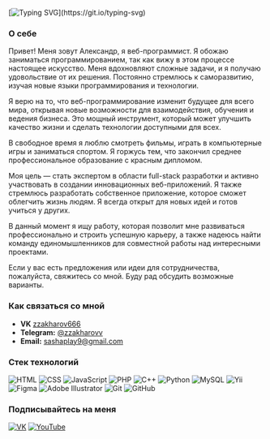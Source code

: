 [![Typing SVG](https://readme-typing-svg.herokuapp.com?font=Montserrat+Alternates&weight=600&size=32&duration=3000&pause=2000&color=36BCF7FF&center=true&vCenter=true&width=1200&height=50&lines=%D0%9F%D1%80%D0%B8%D0%B2%D0%B5%D1%82!+%D0%AF+%D0%90%D0%BB%D0%B5%D0%BA%D1%81%D0%B0%D0%BD%D0%B4%D1%80%2C+%D0%B2%D0%B5%D0%B1-%D1%80%D0%B0%D0%B7%D1%80%D0%B0%D0%B1%D0%BE%D1%82%D1%87%D0%B8%D0%BA;%D0%97%D0%B4%D0%B5%D1%81%D1%8C+%D0%B2%D1%8B+%D0%BD%D0%B0%D0%B9%D0%B4%D0%B5%D1%82%D0%B5+%D0%BC%D0%BE%D0%B8+%D0%BF%D1%80%D0%BE%D0%B5%D0%BA%D1%82%D1%8B%2C+%D0%BD%D0%B0%D0%B4+%D0%BA%D0%BE%D1%82%D0%BE%D1%80%D1%8B%D0%BC%D0%B8+%D1%8F+%D1%80%D0%B0%D0%B1%D0%BE%D1%82%D0%B0%D1%8E;%D0%A1%D0%B2%D1%8F%D0%B6%D0%B8%D1%82%D0%B5%D1%81%D1%8C+%D1%81%D0%BE+%D0%BC%D0%BD%D0%BE%D0%B9+%D1%87%D0%B5%D1%80%D0%B5%D0%B7+email+%D0%B8%D0%BB%D0%B8+%D1%81%D0%BE%D1%86%D0%B8%D0%B0%D0%BB%D1%8C%D0%BD%D1%8B%D0%B5+%D1%81%D0%B5%D1%82%D0%B8;%D0%AF+%D0%BE%D1%82%D0%BA%D1%80%D1%8B%D1%82+%D0%B4%D0%BB%D1%8F+%D1%81%D0%BE%D1%82%D1%80%D1%83%D0%B4%D0%BD%D0%B8%D1%87%D0%B5%D1%81%D1%82%D0%B2%D0%B0+%D0%BD%D0%B0+%D0%B8%D0%BD%D1%82%D0%B5%D1%80%D0%B5%D1%81%D0%BD%D1%8B%D1%85+%D0%BF%D1%80%D0%BE%D0%B5%D0%BA%D1%82%D0%B0%D1%85;+%D0%94%D0%B0%D0%B2%D0%B0%D0%B9%D1%82%D0%B5+%D1%81%D0%BE%D0%B7%D0%B4%D0%B0%D0%B2%D0%B0%D1%82%D1%8C+%D1%87%D1%82%D0%BE-%D1%82%D0%BE+%D0%BA%D1%80%D1%83%D1%82%D0%BE%D0%B5+%D0%B2%D0%BC%D0%B5%D1%81%D1%82%D0%B5!)](https://git.io/typing-svg)

### О себе
Привет! Меня зовут Александр, я веб-программист. Я обожаю заниматься программированием, так как вижу в этом процессе настоящее искусство. Меня вдохновляют сложные задачи, и я получаю удовольствие от их решения. Постоянно стремлюсь к саморазвитию, изучая новые языки программирования и технологии. 

Я верю на то, что веб-программирование изменит будущее для всего мира, открывая новые возможности для взаимодействия, обучения и ведения бизнеса. Это мощный инструмент, который может улучшить качество жизни и сделать технологии доступными для всех.

В свободное время я люблю смотреть фильмы, играть в компьютерные игры и заниматься спортом. Я горжусь тем, что закончил среднее профессиональное образование с красным дипломом.

Моя цель — стать экспертом в области full-stack разработки и активно участвовать в создании инновационных веб-приложений. Я также стремлюсь разработать собственное приложение, которое сможет облегчить жизнь людям. Я всегда открыт для новых идей и готов учиться у других.

В данный момент я ищу работу, которая позволит мне развиваться профессионально и строить успешную карьеру, а также надеюсь найти команду единомышленников для совместной работы над интересными проектами.

Если у вас есть предложения или идеи для сотрудничества, пожалуйста, свяжитесь со мной. Буду рад обсудить возможные варианты.

### Как связаться со мной
- __VK__ [zzakharov666](https://vk.com/zzakharov666)
- __Telegram:__ [@zzakharovv](https://web.telegram.org/k/#@zzakharovv)
- __Email:__ sashaplay9@gmail.com
<!-- - __Discord:__ flomd -->


### Стек технологий
![HTML](https://img.shields.io/badge/-HTML-0C121A?style=for-the-badge&logo=HTML5)
![CSS](https://img.shields.io/badge/-CSS-0C121A?style=for-the-badge&logo=CSS3)
![JavaScript](https://img.shields.io/badge/-JavaScript-0C121A?style=for-the-badge&logo=JavaScript)
![PHP](https://img.shields.io/badge/-PHP-0C121A?style=for-the-badge&logo=PHP)
![C++](https://img.shields.io/badge/-C++-0C121A?style=for-the-badge&logo=C%2b%2b&logoColor=6296CC)
![Python](https://img.shields.io/badge/-Python-0C121A?style=for-the-badge&logo=python)
![MySQL](https://img.shields.io/badge/-MySQL-0C121A?style=for-the-badge&logo=MySQL&logoColor=FFF)
![Yii](https://img.shields.io/badge/-Yii-0C121A?style=for-the-badge&logo=Yii)
![Figma](https://img.shields.io/badge/Figma-0C121A?style=for-the-badge&logo=Figma&logoColor=FFF)
![Adobe Illustrator](https://img.shields.io/badge/-Adobe_Illustrator-0C121A?style=for-the-badge&logo=adobeillustrator)
![Git](https://img.shields.io/badge/-Git-0C121A?style=for-the-badge&logo=git)
![GitHub](https://img.shields.io/badge/-GitHub-0C121A?style=for-the-badge&logo=github)
<!-- ![Vue.js](https://img.shields.io/badge/-Vue.js-0C121A?style=for-the-badge&logo=vuedotjs) 
![React](https://img.shields.io/badge/-React-0C121A?style=for-the-badge&logo=react)-->


### Подписывайтесь на меня
[![VK](https://img.shields.io/badge/-VK-0C121A?style=for-the-badge&logo=vk)](https://vk.com/zzakharov666)
[![YouTube](https://img.shields.io/badge/-YouTube-0C121A?style=for-the-badge&logo=youtube)](https://www.youtube.com/@flomd)
<!-- [![Telegram](https://img.shields.io/badge/-Telegram-0C121A?style=for-the-badge&logo=Telegram&logoColor=FFF)](https://web.telegram.org/k/#@zzakharovv) -->
<!-- [![Email](https://img.shields.io/badge/-Email-0C121A?style=for-the-badge&logo=gmail&logoColor=FFF)](mailto:sashaplay9@gmail.com) -->

<!-- ### Советую посмотреть эти проекты

[![Readme Card](https://github-readme-stats.vercel.app/api/pin/?username=WebFLomD&repo=Drivers_Yii)](https://github.com/WebFLomD/Drivers_Yii)
[![Readme Card](https://github-readme-stats.vercel.app/api/pin/?username=WebFLomD&repo=CyberClub_PyQt5)](https://github.com/WebFLomD/CyberClub_PyQt5) -->

<!-- ![Discord](https://img.shields.io/badge/-Discord-0C121A?style=for-the-badge&logo=discord&logoColor=FFF)
![Steam](https://img.shields.io/badge/-Steam-0C121A?style=for-the-badge&logo=steam)
![Epic Games](https://img.shields.io/badge/-Epic_Games-0C121A?style=for-the-badge&logo=epicgames) -->

